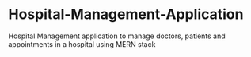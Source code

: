 # Hospital-Management-Application
 Hospital Management application to manage doctors, patients and appointments in a hospital using MERN stack
